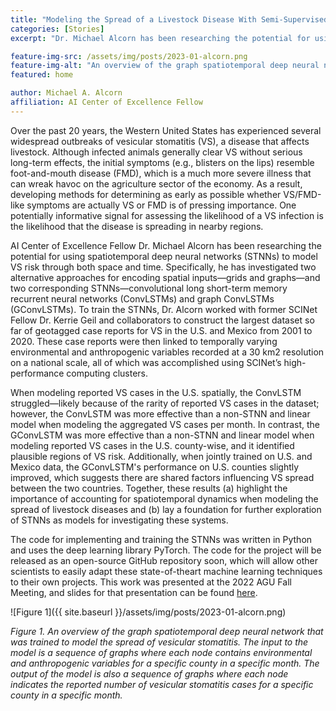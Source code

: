 ```yaml
---
title: "Modeling the Spread of a Livestock Disease With Semi-Supervised Spatiotemporal Deep Neural Networks"
categories: [Stories]
excerpt: "Dr. Michael Alcorn has been researching the potential for using spatiotemporal deep neural networks (STNNs) to model vesicular stomatitis risk through both space and time."

feature-img-src: /assets/img/posts/2023-01-alcorn.png
feature-img-alt: "An overview of the graph spatiotemporal deep neural network that was trained to model the spread of vesicular stomatitis."
featured: home

author: Michael A. Alcorn
affiliation: AI Center of Excellence Fellow
---
```



Over the past 20 years, the Western United States has experienced several widespread outbreaks of vesicular stomatitis (VS), a disease that affects livestock. Although infected animals generally clear VS without serious long-term effects, the initial symptoms (e.g., blisters on the lips) resemble foot-and-mouth disease (FMD), which is a much more severe illness that can wreak havoc on the agriculture sector of the economy. As a result, developing methods for determining as early as possible whether VS/FMD-like symptoms are actually VS or FMD is of pressing importance. One potentially informative signal for assessing the likelihood of a VS infection is the likelihood that the disease is spreading in nearby regions.

AI Center of Excellence Fellow Dr. Michael Alcorn has been researching the potential for using spatiotemporal deep neural networks (STNNs) to model VS risk through both space and time. Specifically, he has investigated two alternative approaches for encoding spatial inputs—grids and graphs—and two corresponding STNNs—convolutional long short-term memory recurrent neural networks (ConvLSTMs) and graph ConvLSTMs (GConvLSTMs). To train the STNNs, Dr. Alcorn worked with former SCINet Fellow Dr. Kerrie Geil and collaborators to construct the largest dataset so far of geotagged case reports for VS in the U.S. and Mexico from 2001 to 2020. These case reports were then linked to temporally varying environmental and anthropogenic variables recorded at a 30 km2 resolution on a national scale, all of which was accomplished using SCINet’s high-performance computing clusters.

When modeling reported VS cases in the U.S. spatially, the ConvLSTM struggled—likely because of the rarity of reported VS cases in the dataset; however, the ConvLSTM was more effective than a non-STNN and linear model when modeling the aggregated VS cases per month. In contrast, the GConvLSTM was more effective than a non-STNN and linear model when modeling reported VS cases in the U.S. county-wise, and it identified plausible regions of VS risk. Additionally, when jointly trained on U.S. and Mexico data, the GConvLSTM's performance on U.S. counties slightly improved, which suggests there are shared factors influencing VS spread between the two countries. Together, these results (a) highlight the importance of accounting for spatiotemporal dynamics when modeling the spread of livestock diseases and (b) lay a foundation for further exploration of STNNs as models for investigating these systems.

The code for implementing and training the STNNs was written in Python and uses the deep learning library PyTorch. The code for the project will be released as an open-source GitHub repository soon, which will allow other scientists to easily adapt these state-of-theart machine learning techniques to their own projects. This work was presented at the 2022 AGU Fall Meeting, and slides for that presentation can be found [here](https://docs.google.com/presentation/d/1HWF8FVAMlzLb5LfU7xtIwQYZRzAWIhPdquiQGaHfiuo/edit#slide=id.p).

![Figure 1]({{ site.baseurl }}/assets/img/posts/2023-01-alcorn.png)

*Figure 1. An overview of the graph spatiotemporal deep neural network that was trained to model the spread of vesicular stomatitis. The input to the model is a sequence of graphs where each node contains environmental and anthropogenic variables for a specific county in a specific month. The output of the model is also a sequence of graphs where each node indicates the reported number of vesicular stomatitis cases for a specific county in a specific month.*
